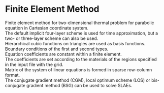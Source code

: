 # Finite Element Method
Finite element method for two-dimensional thermal problem for parabolic equation in Cartesian coordinate system.<br>
The default implicit four-layer scheme is used for time approximation, but a two- or three-layer scheme can also be used.<br>
Hierarchical cubic functions on triangles are used as basis functions.<br>
Boundary conditions of the first and second types.<br>
Equation coefficients are constant within a finite element.<br>
The coefficients are set according to the materials of the regions specified in the input file with the grid.<br>
Matrix of the system of linear equations is formed in sparse row-column format.<br>
The conjugate gradient method (CGM), local optimum scheme (LOS) or bis-conjugate gradient method (BSG) can be used to solve SLAEs.
